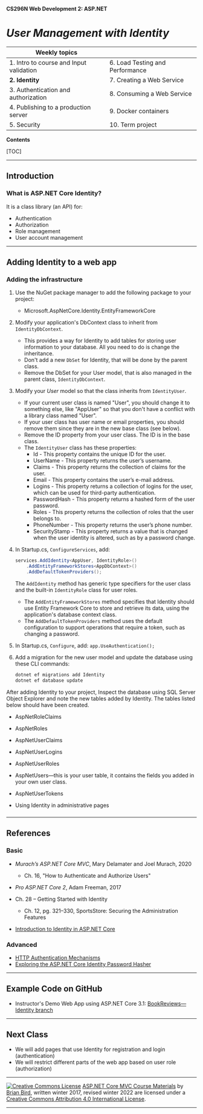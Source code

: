 **CS296N Web Development 2: ASP.NET**                                                        

# *User Management with Identity*

| Weekly topics                           |                                 |
| --------------------------------------- | ------------------------------- |
| 1. Intro to course and Input validation | 6. Load Testing and Performance |
| **2. Identity**                         | 7. Creating a Web Service       |
| 3. Authentication and authorization     | 8. Consuming a Web Service      |
| 4. Publishing to a production server    | 9. Docker containers            |
| 5. Security                             | 10. Term project                |

**Contents**

[TOC]

------

## Introduction

### What is ASP.NET Core Identity?

It is a class library (an API) for:          

- Authentication
- Authorization
- Role management
- User account management



------



## Adding Identity to a web app

### Adding the infrastructure

1. Use the NuGet package manager to add the following package to your project:

   - Microsoft.AspNetCore.Identity.EntityFrameworkCore
                 

3. Modify your application's DbContext class to inherit from `IdentityDbContext`.            

   - This provides a way for Identity to add tables for storing user information to your database. All you need to do is change the inheritance.
   - Don't add a new `DbSet` for Identity, that will be done by the parent class.
   - Remove the DbSet for your User model, that is also managed in the parent class, `IdentityDbContext`.
   
4. Modify your *User* model so that the class inherits from `IdentityUser`. 

   - If your current user class is named "User", you should change it to something else, like "AppUser" so that you don't have a conflict with a library class named "User".
   - If your user class has user name or email properties, you should remove them since they are in the new base class (see below).
   - Remove the ID property from your user class. The ID is in the base class.
   - The `IdentityUser` class has these properties:            
     - Id - This property contains the unique ID for the user. 
     - UserName - This property returns the user’s username.              
     - Claims - This property returns the collection of claims for the user.
     - Email - This property contains the user’s e-mail address. 
     - Logins - This property returns a collection of logins for the user, which can be used for third-party authentication.
     - PasswordHash - This property returns a hashed form of the user password.
     - Roles - This property returns the collection of roles that the user belongs to.
     - PhoneNumber - This property returns the user’s phone number. 
     - SecurityStamp - This property returns a value that is changed when the user identity is altered, such as by a password change. 
                              

4. In Startup.cs, `ConfigureServices`, add:

   ```C#
   services.AddIdentity<AppUser, IdentityRole>()
       .AddEntityFrameworkStores<AppDbContext>()
       .AddDefaultTokenProviders();
   ```

   The `AddIdentity` method has generic type specifiers for the user class and the built-in `IdentityRole` class for user roles.            

   - The `AddEntityFrameworkStores` method specifies that Identity should use Entity Framework Core to store and retrieve its data, using the application's database context class. 
   - The `AddDefaultTokenProviders` method uses the default configuration to support operations that require a token, such as changing a password.
                   

6. In Startup.cs, `Configure`, add:
    `app.UseAuthentication();`
             

7. Add a migration for the new user model and update the database using these CLI commands:

   ```powershell
   dotnet ef migrations add Identity
   dotnet ef database update
   ```

After adding Identity to your project, Inspect the database using SQL Server Object Explorer and note the new tables added by Identity. The tables listed below should have been created.

- AspNetRoleClaims

- AspNetRoles

- AspNetUserClaims

- AspNetUserLogins

- AspNetUserRoles

- AspNetUsers&mdash;this is your user table, it contains the fields you added in your own user class.

- AspNetUserTokens

- Using Identity in administrative pages

##### 

------



## References

### Basic

- *Murach’s ASP.NET Core MVC*, Mary Delamater and Joel Murach, 2020
  - Ch. 16, "How to Authenticate and Authorize Users"
- *Pro ASP.NET Core 2*, Adam Freeman, 2017            
- Ch. 28 – Getting Started with Identity
  
  - Ch. 12, pg. 321–330, SportsStore: Securing the Administration Features
- [Introduction to Identity in ASP.NET Core](https://docs.microsoft.com/en-us/aspnet/core/security/authentication/?view=aspnetcore-3.1)

### Advanced

-  [ HTTP Authentication Mechanisms](https://code-maze.com/http-series-part-4/)
-  [Exploring the  ASP.NET Core Identity Password Hasher](https://andrewlock.net/exploring-the-asp-net-core-identity-passwordhasher/)



------

## Example Code on GitHub

- Instructor's Demo Web App using ASP.NET Core 3.1: [BookReviews&mdash;Identity branch](https://github.com/LCC-CIT/CS296N-Example-BookReviews/tree/2-Identity)

------



## Next Class

- We will add pages that use Identity for registration and login (authentication)
- We will restrict different parts of the web app based on user role (authorization)
            

------

[ ![Creative Commons License](https://i.creativecommons.org/l/by/4.0/80x15.png)](http://creativecommons.org/licenses/by/4.0/) [ASP.NET Core MVC Course Materials](http://lcc-cit.github.io/CS296N-CourseMaterials/) by [ Brian Bird](https://profbird.dev), written winter 2017, revised winter 2022 are licensed under a [Creative Commons Attribution 4.0 International License](http://creativecommons.org/licenses/by/4.0/). 
    

------


